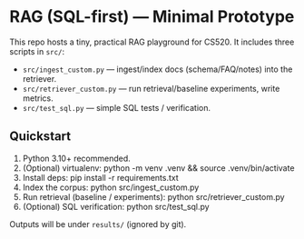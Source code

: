# RAG (SQL-first) — Minimal Prototype

This repo hosts a tiny, practical RAG playground for CS520.
It includes three scripts in `src/`:
- `src/ingest_custom.py`    — ingest/index docs (schema/FAQ/notes) into the retriever.
- `src/retriever_custom.py` — run retrieval/baseline experiments, write metrics.
- `src/test_sql.py`         — simple SQL tests / verification.

## Quickstart
1) Python 3.10+ recommended.
2) (Optional) virtualenv:
   python -m venv .venv && source .venv/bin/activate
3) Install deps:
   pip install -r requirements.txt
4) Index the corpus:
   python src/ingest_custom.py
5) Run retrieval (baseline / experiments):
   python src/retriever_custom.py
6) (Optional) SQL verification:
   python src/test_sql.py

Outputs will be under `results/` (ignored by git).
